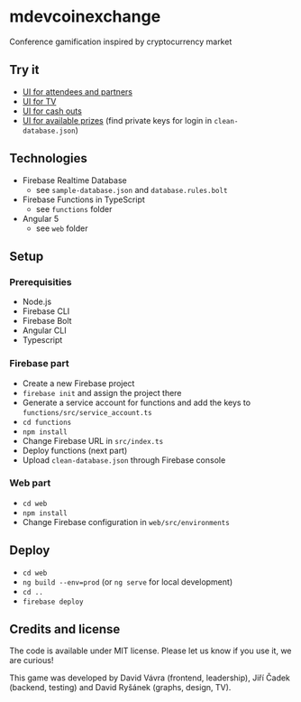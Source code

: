 # mdevcoinexchange
Conference gamification inspired by cryptocurrency market

## Try it
- [UI for attendees and partners](http://ex.mdevcamp.eu)
- [UI for TV](http://ex.mdevcamp.eu/tv)
- [UI for cash outs](http://ex.mdevcamp.eu/cash-outs)
- [UI for available prizes](https://docs.google.com/spreadsheets/d/17lB_dQh59POsdNgU_Y2qt6Xq6IIfh6ag8Q2hPJMWEHA/edit?usp=sharing)
(find private keys for login in `clean-database.json`)

## Technologies
- Firebase Realtime Database
    - see `sample-database.json` and `database.rules.bolt`
- Firebase Functions in TypeScript
    - see `functions` folder
- Angular 5
    - see `web` folder

## Setup

### Prerequisities
- Node.js
- Firebase CLI
- Firebase Bolt
- Angular CLI
- Typescript

### Firebase part
- Create a new Firebase project
- `firebase init` and assign the project there
- Generate a service account for functions and add the keys to `functions/src/service_account.ts`
- `cd functions`
- `npm install`
- Change Firebase URL in `src/index.ts`
- Deploy functions (next part)
- Upload `clean-database.json` through Firebase console

### Web part
- `cd web`
- `npm install`
- Change Firebase configuration in `web/src/environments`

## Deploy
- `cd web`
- `ng build --env=prod` (or `ng serve` for local development)
- `cd ..`
- `firebase deploy`

## Credits and license
The code is available under MIT license. Please let us know if you use it, we are curious!

This game was developed by David Vávra (frontend, leadership), Jiří Čadek (backend, testing) and David Ryšánek (graphs, design, TV).
